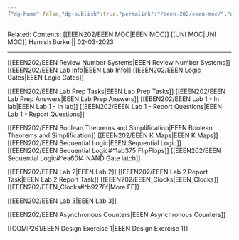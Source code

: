 ```yaml
---
{"dg-home":false,"dg-publish":true,"permalink":"/eeen-202/eeen-moc/","dgPassFrontmatter":true}
---
```



Related: 
Contents: [[EEEN202/EEEN MOC\|EEEN MOC]]
[[UNI MOC\|UNI MOC]]
Hamish Burke || 02-03-2023
***
[[EEEN202/EEEN Review Number Systems\|EEEN Review Number Systems]]
[[EEEN202/EEEN Lab Info\|EEEN Lab Info]]
[[EEEN202/EEEN Logic Gates\|EEEN Logic Gates]]

[[EEEN202/EEEN Lab Prep Tasks\|EEEN Lab Prep Tasks]]
	[[EEEN202/EEEN Lab Prep Answers\|EEEN Lab Prep Answers]]
[[EEEN202/EEEN Lab 1 - In lab\|EEEN Lab 1 - In lab]]
[[EEEN202/EEEN Lab 1 - Report Questions\|EEEN Lab 1 - Report Questions]]

[[EEEN202/EEEN Boolean Theorems and Simplification\|EEEN Boolean Theorems and Simplification]]
[[EEEN202/EEEN K Maps\|EEEN K Maps]]
[[EEEN202/EEEN Sequential Logic\|EEEN Sequential Logic]]
	[[EEEN202/EEEN Sequential Logic#^1ab375\|FlipFlops]]
	[[EEEN202/EEEN Sequential Logic#^ea60f4\|NAND Gate latch]]
	

[[EEEN202/EEEN Lab 2\|EEEN Lab 2]]
[[EEEN202/EEEN Lab 2 Report Task\|EEEN Lab 2 Report Task]]
[[EEEN202/EEEN_Clocks\|EEEN_Clocks]]
	[[EEEN202/EEEN_Clocks#^b9278f\|More FF]]


[[EEEN202/EEEN Lab 3\|EEEN Lab 3]]


[[EEEN202/EEEN Asynchronous Counters\|EEEN Asynchronous Counters]]

[[COMP261/EEEN Design Exercise 1\|EEEN Design Exercise 1]]

























